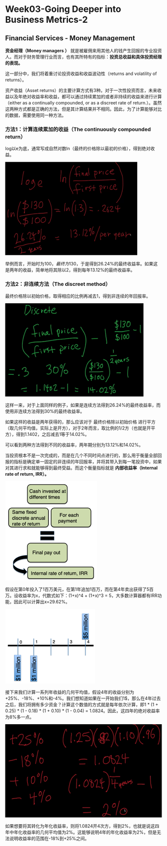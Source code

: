 # Week03-Going Deeper into Business Metrics-2
## Financial Services - Money Management
**资金经理（Money managers ）** 就是被雇佣来用其他人的钱产生回报的专业投资人。而对于财务管理行业而言，也有其所特有的指标：**投资总收益和具体投资经理的表现。** 

这一部分中，我们将着重讨论投资收益和收益波动性（returns and volatility of returns）。

资产收益（Asset returns）的主要计算方式有3种。对于一次性投资而言，未来收益以及年绝对收益率和收益，都可以通过持续累加的或者非持续的收益来进行计算（either as a continually compounded, or as a discreet rate of return.）。虽然这两种方式都是正确的方法，但是其计算结果并不相同。因此，为了计算能够对比的数据，需要使用同一种方法。

### 方法1：计算连续累加的收益（The continuously compounded return）
log以e为底，通常写成自然对数ln（最终的价格除以最初的价格），得到绝对收益。

<img src="https://github.com/JayFrank/ContinuousLearning/blob/master/Duke%20University-Specialization:%20Excel%20to%20MySQL:%20Analytics%20Techniques%20for%20Business/Business%20Metrics%20for%20Data-Driven%20Companies/Link/Week03-4.png" height="300">

举例而言，开始时为$100，最终为$130，于是得到26.24%的最终收益率。如果这是两年的收益，简单地将其除以2，得到每年13.12%的最终收益率。

### 方法2：非连续方法（The discreet method）
最终价格除以初始价格，取得相应的比例再减去1，得到非连续的年回报率。

<img src="https://github.com/JayFrank/ContinuousLearning/blob/master/Duke%20University-Specialization:%20Excel%20to%20MySQL:%20Analytics%20Techniques%20for%20Business/Business%20Metrics%20for%20Data-Driven%20Companies/Link/Week03-5.png" height="300">

这样一来，对于上面同样的例子，如果是连续方法得到26.24%的最终收益率，而使用非连续方法得到30%的最终收益率。

如果这样的收益是两年获得的，那么应该对于 最终价格除以初始价格 进行平方（取几何平均值，实际上是开方），对于2年而言，取比例的1/2方（也就是开平方），得到1.1402，之后减去1等于14.02%。

可以看到两种方法得到不同的收益率，两年期分别为13.12%和14.02%。

当投资根本不是一次完成的，而是在几个不同时间点进行的，那么用于衡量全部回报的指标是确定单一固定的非连续的年回报率，并将其带入到每一笔投资中，如果对其进行求和就能够得到最终受益。而这个衡量指标就是 **内部收益率（Internal rate of return, IRR）。**

<img src="https://github.com/JayFrank/ContinuousLearning/blob/master/Duke%20University-Specialization:%20Excel%20to%20MySQL:%20Analytics%20Techniques%20for%20Business/Business%20Metrics%20for%20Data-Driven%20Companies/Link/Week03-6.png" height="320">

假设在第0年投入了1百万美元，在第1年追加1百万，而在第4年卖出获得了5百万。设收益率为x，代数式如下：(1+x)^4 + (1+x)^3 = 5，大多数计算器都有IRR功能，因此可以计算出x=29.62%。

<img src="https://github.com/JayFrank/ContinuousLearning/blob/master/Duke%20University-Specialization:%20Excel%20to%20MySQL:%20Analytics%20Techniques%20for%20Business/Business%20Metrics%20for%20Data-Driven%20Companies/Link/Week03-7.png" height="240">

接下来我们计算一系列年收益的几何平均值，假设4年的收益分别为+25%、-18%、+10%和-4%。我们想知道如果在一开始我们1$，那么在4年过去之后，我们将拥有多少资金？计算这个数值的方式就是每年依次计算，即1 * (1 + 0.25) * (1 - 0.18) * (1 + 0.10) * (1 - 0.04) = 1.0824。因此，这四年的绝对收益率为8%多一点。

<img src="https://github.com/JayFrank/ContinuousLearning/blob/master/Duke%20University-Specialization:%20Excel%20to%20MySQL:%20Analytics%20Techniques%20for%20Business/Business%20Metrics%20for%20Data-Driven%20Companies/Link/Week03-8.png" height="300">

如果想要将其转化为年化收益率，则将1.0824开4次方，得到2%，也就是说这四年中年化收益率的几何平均值为2%。这能够说明4年的年化收益率为2%，但是无法说明收益率的范围在-18%到+25%之间。

